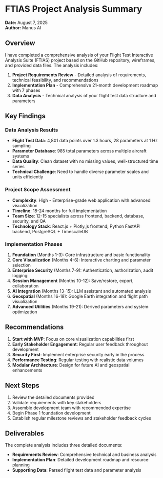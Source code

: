 # FTIAS Project Analysis Summary

**Date:** August 7, 2025  
**Author:** Manus AI

## Overview

I have completed a comprehensive analysis of your Flight Test Interactive Analysis Suite (FTIAS) project based on the GitHub repository, wireframes, and provided data files. The analysis includes:

1. **Project Requirements Review** - Detailed analysis of requirements, technical feasibility, and recommendations
2. **Implementation Plan** - Comprehensive 21-month development roadmap with 7 phases
3. **Data Analysis** - Technical analysis of your flight test data structure and parameters

## Key Findings

### Data Analysis Results

- **Flight Test Data**: 4,801 data points over 1.3 hours, 28 parameters at 1 Hz sampling
- **Parameter Database**: 985 total parameters across multiple aircraft systems
- **Data Quality**: Clean dataset with no missing values, well-structured time series
- **Technical Challenge**: Need to handle diverse parameter scales and units efficiently

### Project Scope Assessment

- **Complexity**: High - Enterprise-grade web application with advanced visualization
- **Timeline**: 18-24 months for full implementation
- **Team Size**: 12-15 specialists across frontend, backend, database, security, and QA
- **Technology Stack**: React.js + Plotly.js frontend, Python FastAPI backend, PostgreSQL + TimescaleDB

### Implementation Phases

1. **Foundation** (Months 1-3): Core infrastructure and basic functionality
2. **Core Visualization** (Months 4-6): Interactive charting and parameter selection
3. **Enterprise Security** (Months 7-9): Authentication, authorization, audit logging
4. **Session Management** (Months 10-12): Save/restore, export, collaboration
5. **AI Integration** (Months 13-15): LLM assistant and automated analysis
6. **Geospatial** (Months 16-18): Google Earth integration and flight path visualization
7. **Advanced Utilities** (Months 19-21): Derived parameters and system optimization

## Recommendations

1. **Start with MVP**: Focus on core visualization capabilities first
2. **Early Stakeholder Engagement**: Regular user feedback throughout development
3. **Security First**: Implement enterprise security early in the process
4. **Performance Testing**: Regular testing with realistic data volumes
5. **Modular Architecture**: Design for future AI and geospatial enhancements

## Next Steps

1. Review the detailed documents provided
2. Validate requirements with key stakeholders
3. Assemble development team with recommended expertise
4. Begin Phase 1 foundation development
5. Establish regular milestone reviews and stakeholder feedback cycles

## Deliverables

The complete analysis includes three detailed documents:

- **Requirements Review**: Comprehensive technical and business analysis
- **Implementation Plan**: Detailed development roadmap and resource planning
- **Supporting Data**: Parsed flight test data and parameter analysis
